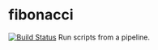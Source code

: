 # fibonacci
[![Build Status](http://ec2-54-156-114-145.compute-1.amazonaws.com/buildStatus/icon?job=fibonacci)](http://ec2-54-156-114-145.compute-1.amazonaws.com/job/fibonacci/)
Run scripts from a pipeline.
